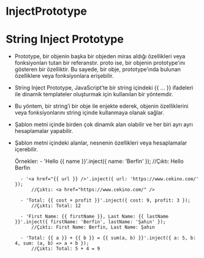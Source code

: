 # InjectPrototype

# String Inject Prototype

- Prototype, bir objenin başka bir objeden miras aldığı özellikleri veya fonksiyonları tutan bir referanstır. proto ise, bir objenin prototype’ını gösteren bir özelliktir. Bu sayede, bir obje, prototype’ında bulunan özelliklere veya fonksiyonlara erişebilir.

- String Inject Prototype, JavaScript’te bir string içindeki {{ … }} ifadeleri ile dinamik templateler oluşturmak için kullanılan bir yöntemdir.

- Bu yöntem, bir string’i bir obje ile enjekte ederek, objenin özelliklerini veya fonksiyonlarını string içinde kullanmaya olanak sağlar.

- Şablon metni içinde birden çok dinamik alan olabilir ve her biri ayrı ayrı hesaplamalar yapabilir.
- Şablon metni içindeki alanlar, nesnenin özellikleri veya hesaplamalar içerebilir.

  Örnekler:
        - 'Hello {{ name }}'.inject({ name: 'Berfin' });
           //Çıktı: Hello Berfin

        - '<a href="{{ url }} />'.inject({ url: 'https://www.cekino.com/' });
            //Çıktı: <a href="https://www.cekino.com/" />
            
        - 'Total: {{ cost + profit }}'.inject({ cost: 9, profit: 3 });
            //Çıktı: Total: 12

        - 'First Name: {{ firstName }}, Last Name: {{ lastName }}'.inject({ firstName: 'Berfin', lastName: 'Şahın' });
            //Çıktı: First Name: Berfin, Last Name: Şahın

        - 'Total: {{ a }} + {{ b }} = {{ sum(a, b) }}'.inject({ a: 5, b: 4, sum: (a, b) => a + b });
            //Çıktı: Total: 5 + 4 = 9
